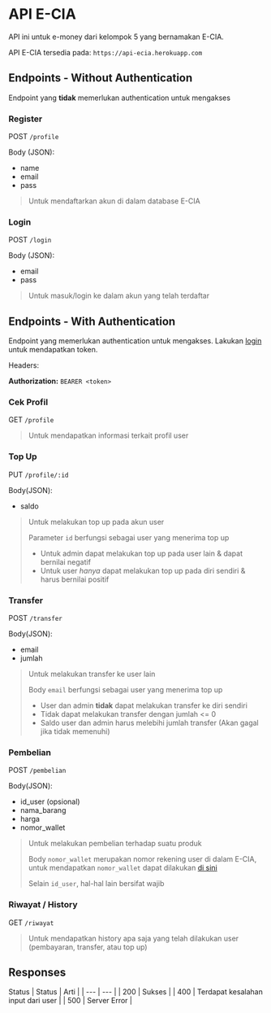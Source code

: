 # API E-CIA

API ini untuk e-money dari kelompok 5 yang bernamakan E-CIA.

API E-CIA tersedia pada: `https://api-ecia.herokuapp.com`

## Endpoints - Without Authentication

Endpoint yang **tidak** memerlukan authentication untuk mengakses

### Register

POST `/profile`

Body (JSON):

- name
- email
- pass

> Untuk mendaftarkan akun di dalam database E-CIA

### Login

POST `/login`

Body (JSON):

- email
- pass

> Untuk masuk/login ke dalam akun yang telah terdaftar

## Endpoints - With Authentication

Endpoint yang memerlukan authentication untuk mengakses. Lakukan [login](#login) untuk mendapatkan token.

Headers:

**Authorization:** `BEARER <token>`

### Cek Profil

GET `/profile`

> Untuk mendapatkan informasi terkait profil user

### Top Up

PUT `/profile/:id`

Body(JSON):

- saldo

> Untuk melakukan top up pada akun user
>
> Parameter `id` berfungsi sebagai user yang menerima top up
>
> - Untuk admin dapat melakukan top up pada user lain & dapat bernilai negatif
> - Untuk user *hanya* dapat melakukan top up pada diri sendiri & harus bernilai positif

### Transfer

POST `/transfer`

Body(JSON):

- email
- jumlah

> Untuk melakukan transfer ke user lain
>
> Body `email` berfungsi sebagai user yang menerima top up
>
> - User dan admin **tidak** dapat melakukan transfer ke diri sendiri
> - Tidak dapat melakukan transfer dengan jumlah <= 0
> - Saldo user dan admin harus melebihi jumlah transfer (Akan gagal jika tidak memenuhi)

### Pembelian

POST `/pembelian`

Body(JSON):

- id_user (opsional)
- nama_barang
- harga
- nomor_wallet

> Untuk melakukan pembelian terhadap suatu produk
>
> Body `nomor_wallet` merupakan nomor rekening user di dalam E-CIA, untuk mendapatkan `nomor_wallet` dapat dilakukan [di sini](#cek-profil)
>
> Selain `id_user`, hal-hal lain bersifat wajib

### Riwayat / History

GET `/riwayat`

> Untuk mendapatkan history apa saja yang telah dilakukan user (pembayaran, transfer, atau top up)

## Responses

Status
| Status | Arti |
| --- | --- |
| 200 | Sukses |
| 400 | Terdapat kesalahan input dari user |
| 500 | Server Error |

